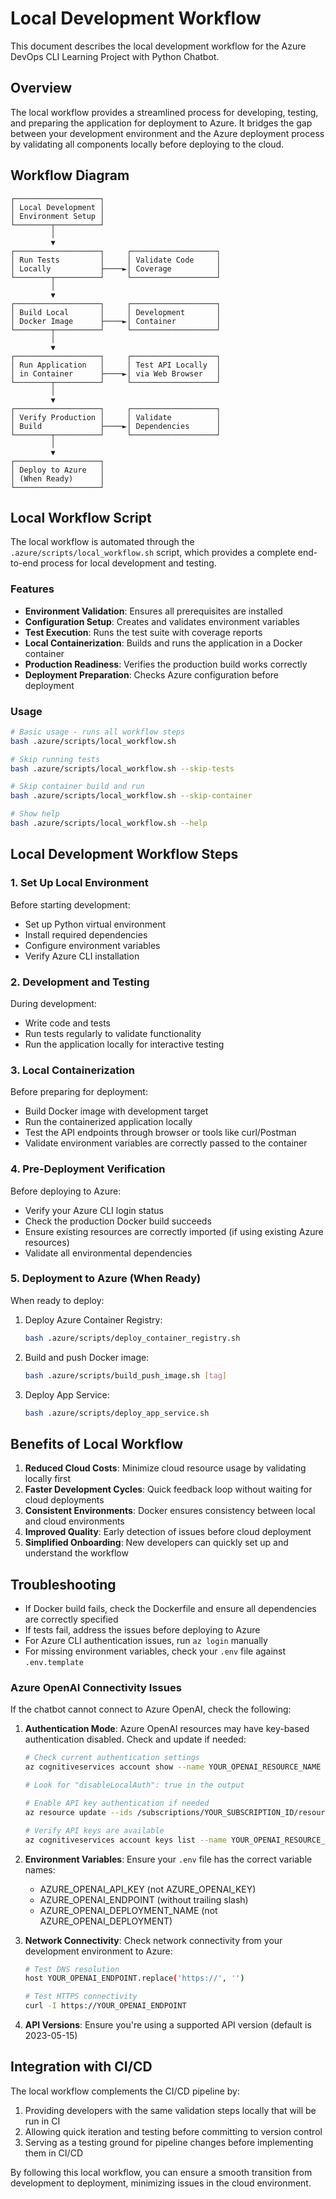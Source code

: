 # Local Development Workflow

This document describes the local development workflow for the Azure DevOps CLI Learning Project with Python Chatbot.

## Overview

The local workflow provides a streamlined process for developing, testing, and preparing the application for deployment to Azure. It bridges the gap between your development environment and the Azure deployment process by validating all components locally before deploying to the cloud.

## Workflow Diagram

```
┌───────────────────┐
│ Local Development │
│ Environment Setup │
└────────┬──────────┘
         │
         ▼
┌───────────────────┐     ┌───────────────────┐
│ Run Tests         │     │ Validate Code     │
│ Locally           ├────►│ Coverage          │
└────────┬──────────┘     └───────────────────┘
         │
         ▼
┌───────────────────┐     ┌───────────────────┐
│ Build Local       │     │ Development       │
│ Docker Image      ├────►│ Container         │
└────────┬──────────┘     └───────────────────┘
         │
         ▼
┌───────────────────┐     ┌───────────────────┐
│ Run Application   │     │ Test API Locally  │
│ in Container      ├────►│ via Web Browser   │
└────────┬──────────┘     └───────────────────┘
         │
         ▼
┌───────────────────┐     ┌───────────────────┐
│ Verify Production │     │ Validate          │
│ Build             ├────►│ Dependencies      │
└────────┬──────────┘     └───────────────────┘
         │
         ▼
┌───────────────────┐
│ Deploy to Azure   │
│ (When Ready)      │
└───────────────────┘
```

## Local Workflow Script

The local workflow is automated through the `.azure/scripts/local_workflow.sh` script, which provides a complete end-to-end process for local development and testing.

### Features

- **Environment Validation**: Ensures all prerequisites are installed
- **Configuration Setup**: Creates and validates environment variables
- **Test Execution**: Runs the test suite with coverage reports
- **Local Containerization**: Builds and runs the application in a Docker container
- **Production Readiness**: Verifies the production build works correctly
- **Deployment Preparation**: Checks Azure configuration before deployment

### Usage

```bash
# Basic usage - runs all workflow steps
bash .azure/scripts/local_workflow.sh

# Skip running tests
bash .azure/scripts/local_workflow.sh --skip-tests

# Skip container build and run
bash .azure/scripts/local_workflow.sh --skip-container

# Show help
bash .azure/scripts/local_workflow.sh --help
```

## Local Development Workflow Steps

### 1. Set Up Local Environment

Before starting development:

- Set up Python virtual environment
- Install required dependencies
- Configure environment variables 
- Verify Azure CLI installation

### 2. Development and Testing

During development:

- Write code and tests
- Run tests regularly to validate functionality
- Run the application locally for interactive testing

### 3. Local Containerization

Before preparing for deployment:

- Build Docker image with development target
- Run the containerized application locally
- Test the API endpoints through browser or tools like curl/Postman
- Validate environment variables are correctly passed to the container

### 4. Pre-Deployment Verification

Before deploying to Azure:

- Verify your Azure CLI login status
- Check the production Docker build succeeds
- Ensure existing resources are correctly imported (if using existing Azure resources)
- Validate all environmental dependencies

### 5. Deployment to Azure (When Ready)

When ready to deploy:

1. Deploy Azure Container Registry:
   ```bash
   bash .azure/scripts/deploy_container_registry.sh
   ```

2. Build and push Docker image:
   ```bash
   bash .azure/scripts/build_push_image.sh [tag]
   ```

3. Deploy App Service:
   ```bash
   bash .azure/scripts/deploy_app_service.sh
   ```

## Benefits of Local Workflow

1. **Reduced Cloud Costs**: Minimize cloud resource usage by validating locally first
2. **Faster Development Cycles**: Quick feedback loop without waiting for cloud deployments
3. **Consistent Environments**: Docker ensures consistency between local and cloud environments
4. **Improved Quality**: Early detection of issues before cloud deployment
5. **Simplified Onboarding**: New developers can quickly set up and understand the workflow

## Troubleshooting

- If Docker build fails, check the Dockerfile and ensure all dependencies are correctly specified
- If tests fail, address the issues before deploying to Azure
- For Azure CLI authentication issues, run `az login` manually
- For missing environment variables, check your `.env` file against `.env.template`

### Azure OpenAI Connectivity Issues

If the chatbot cannot connect to Azure OpenAI, check the following:

1. **Authentication Mode**: Azure OpenAI resources may have key-based authentication disabled. Check and update if needed:
   ```bash
   # Check current authentication settings
   az cognitiveservices account show --name YOUR_OPENAI_RESOURCE_NAME --resource-group YOUR_RESOURCE_GROUP
   
   # Look for "disableLocalAuth": true in the output
   
   # Enable API key authentication if needed
   az resource update --ids /subscriptions/YOUR_SUBSCRIPTION_ID/resourceGroups/YOUR_RESOURCE_GROUP/providers/Microsoft.CognitiveServices/accounts/YOUR_OPENAI_RESOURCE_NAME --set properties.disableLocalAuth=false
   
   # Verify API keys are available
   az cognitiveservices account keys list --name YOUR_OPENAI_RESOURCE_NAME --resource-group YOUR_RESOURCE_GROUP -o tsv
   ```

2. **Environment Variables**: Ensure your `.env` file has the correct variable names:
   - AZURE_OPENAI_API_KEY (not AZURE_OPENAI_KEY)
   - AZURE_OPENAI_ENDPOINT (without trailing slash)
   - AZURE_OPENAI_DEPLOYMENT_NAME (not AZURE_OPENAI_DEPLOYMENT)

3. **Network Connectivity**: Check network connectivity from your development environment to Azure:
   ```bash
   # Test DNS resolution
   host YOUR_OPENAI_ENDPOINT.replace('https://', '')
   
   # Test HTTPS connectivity
   curl -I https://YOUR_OPENAI_ENDPOINT
   ```

4. **API Versions**: Ensure you're using a supported API version (default is 2023-05-15)

## Integration with CI/CD

The local workflow complements the CI/CD pipeline by:

1. Providing developers with the same validation steps locally that will be run in CI
2. Allowing quick iteration and testing before committing to version control
3. Serving as a testing ground for pipeline changes before implementing them in CI/CD

By following this local workflow, you can ensure a smooth transition from development to deployment, minimizing issues in the cloud environment. 
